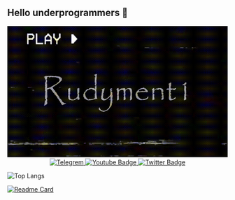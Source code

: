 ## Hello underprogrammers 👋

<div id="Gif" align="center">  
  <img src="fotor-video_remover_object-preview-20240912211719.gif" width="550" height="300"/>
</div>

<div id="badges" align="center">
  <a href="https://t.me/l865492">
    <img src="https://img.shields.io/badge/Telegram-blue?style=for-the-badge&logo=Telegram&logoColor=white" alt="Telegrem"/>
  </a>
  <a href="dvojtenko969@gmail.com">
    <img src="https://img.shields.io/badge/gmail-orange?style=for-the-badge&logo=gmail&logoColor=white" alt="Youtube Badge"/>
  </a>
  <a href="your-twitter-URL">
    <img src="https://img.shields.io/badge/discord-purple?style=for-the-badge&logo=discord&logoColor=white" alt="Twitter Badge"/>
  </a>
</div>

![Top Langs](https://github-readme-stats.vercel.app/api/top-langs/?username=Rudyment1)

[![Readme Card](https://github-readme-stats.vercel.app/api/pin/?username=anuraghazra&repo=github-readme-stats)](https://github.com/anuraghazra/github-readme-stats)
